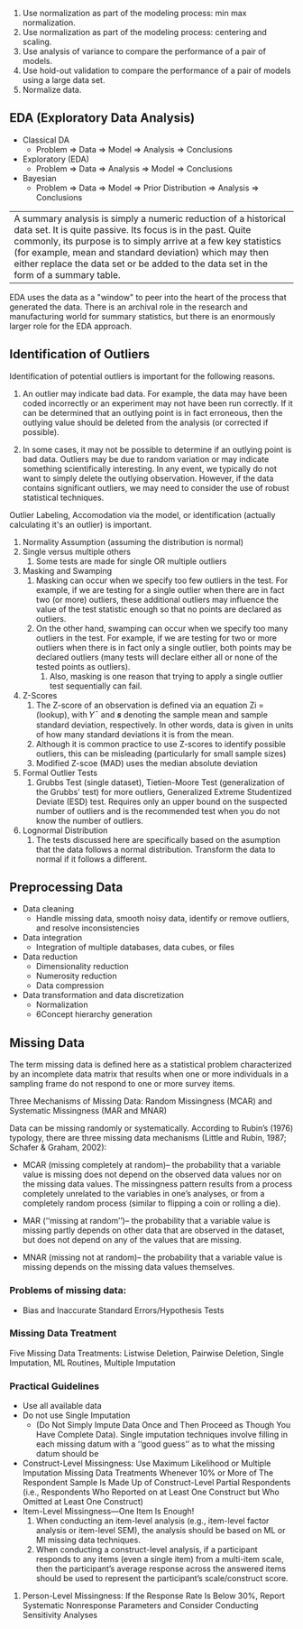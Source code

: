 1. Use normalization as part of the modeling process: min max normalization.
2. Use normalization as part of the modeling process: centering and scaling.
3. Use analysis of variance to compare the performance of a pair of models.
4. Use hold-out validation to compare the performance of a pair of models using a large data set.
5. Normalize data.

## EDA (Exploratory Data Analysis)

* Classical DA
	* Problem => Data => Model => Analysis => Conclusions
* Exploratory (EDA)
	* Problem => Data => Analysis => Model => Conclusions
* Bayesian
	* Problem => Data => Model => Prior Distribution => Analysis => Conclusions



|   |
|---|
|A summary analysis is simply a numeric reduction of a historical data set. It is quite passive. Its focus is in the past. Quite commonly, its purpose is to simply arrive at a few key statistics (for example, mean and standard deviation) which may then either replace the data set or be added to the data set in the form of a summary table.|
EDA uses the data as a "window" to peer into the heart of the process that generated the data. There is an archival role in the research and manufacturing world for summary statistics, but there is an enormously larger role for the EDA approach.

## Identification of Outliers

Identification of potential outliers is important for the following reasons.

1. An outlier may indicate bad data. For example, the data may have been coded incorrectly or an experiment may not have been run correctly. If it can be determined that an outlying point is in fact erroneous, then the outlying value should be deleted from the analysis (or corrected if possible).
    
2. In some cases, it may not be possible to determine if an outlying point is bad data. Outliers may be due to random variation or may indicate something scientifically interesting. In any event, we typically do not want to simply delete the outlying observation. However, if the data contains significant outliers, we may need to consider the use of robust statistical techniques.

Outlier Labeling, Accomodation via the model, or identification (actually calculating it's an outlier) is important.

1. Normality Assumption (assuming the distribution is normal)
2. Single versus multiple others
	1. Some tests are made for single OR multiple outliers
3. Masking and Swamping
	1. Masking can occur when we specify too few outliers in the test. For example, if we are testing for a single outlier when there are in fact two (or more) outliers, these additional outliers may influence the value of the test statistic enough so that no points are declared as outliers.
	2. On the other hand, swamping can occur when we specify too many outliers in the test. For example, if we are testing for two or more outliers when there is in fact only a single outlier, both points may be declared outliers (many tests will declare either all or none of the tested points as outliers).
		1. Also, masking is one reason that trying to apply a single outlier test sequentially can fail.
4. Z-Scores
	1. The Z-score of an observation is defined via an equation Zi = (lookup), with 𝑌¯ and **_s_** denoting the sample mean and sample standard deviation, respectively. In other words, data is given in units of how many standard deviations it is from the mean.
	2. Although it is common practice to use Z-scores to identify possible outliers, this can be misleading (particularly for small sample sizes)
	3. Modified Z-scoe (MAD) uses the median absolute deviation
5. Formal Outlier Tests
	1. Grubbs Test (single dataset), Tietien-Moore Test (generalization of the Grubbs' test) for more outliers, Generalized Extreme Studentized Deviate (ESD) test. Requires only  an upper bound on the suspected number of outliers and is the recommended test when you do not know the number of outliers.
6. Lognormal Distribution
	1. The tests discussed here are specifically based on the asumption that the data follows a normal distribution. Transform the data to normal if it follows a different.

## Preprocessing Data

* Data cleaning
	* Handle missing data, smooth noisy data, identify or remove outliers, and resolve inconsistencies
* Data integration
	* Integration of multiple databases, data cubes, or files
* Data reduction
	* Dimensionality reduction 
	* Numerosity reduction 
	* Data compression 
* Data transformation and data discretization 
	* Normalization 
	* 6Concept hierarchy generation

## Missing Data

The term missing data is defined here as a statistical problem characterized by an incomplete data matrix that results when one or more individuals in a sampling frame do not respond to one or more survey items.

Three Mechanisms of Missing Data: Random Missingness (MCAR) and Systematic Missingness (MAR and MNAR)

Data can be missing randomly or systematically. According to Rubin’s (1976) typology, there are three missing data mechanisms (Little and Rubin, 1987; Schafer & Graham, 2002):

* MCAR (missing completely at random)– the probability that a variable value is missing does not depend on the observed data values nor on the missing data values. The missingness pattern results from a process completely unrelated to the variables in one’s analyses, or from a completely random process (similar to flipping a coin or rolling a die).

* MAR (‘‘missing at random’’)– the probability that a variable value is missing partly depends on other data that are observed in the dataset, but does not depend on any of the values that are missing.

* MNAR (missing not at random)– the probability that a variable value is missing depends on the missing data values themselves.

### Problems of missing data: 
* Bias and Inaccurate Standard Errors/Hypothesis Tests

### Missing Data Treatment

Five Missing Data Treatments: Listwise Deletion, Pairwise Deletion, Single Imputation, ML Routines, Multiple Imputation

### Practical Guidelines

* Use all available data
* Do not use Single Imputation
	* (Do Not Simply Impute Data Once and Then Proceed as Though You Have Complete Data). Single imputation techniques involve filling in each missing datum with a ‘‘good guess’’ as to what the missing datum should be
* Construct-Level Missingness: Use Maximum Likelihood or Multiple Imputation Missing Data Treatments Whenever 10% or More of The Respondent Sample Is Made Up of Construct-Level Partial Respondents (i.e., Respondents Who Reported on at Least One Construct but Who Omitted at Least One Construct)
* Item-Level Missingness—One Item Is Enough!
	1. When conducting an item-level analysis (e.g., item-level factor analysis or item-level SEM), the analysis should be based on ML or MI missing data techniques.
	2. When conducting a construct-level analysis, if a participant responds to any items (even a single item) from a multi-item scale, then the participant’s average response across the answered items should be used to represent the participant’s scale/construct score.
1. Person-Level Missingness: If the Response Rate Is Below 30%, Report Systematic Nonresponse Parameters and Consider Conducting Sensitivity Analyses
